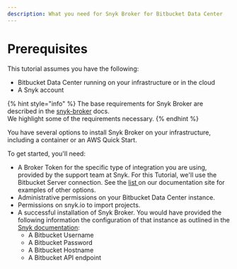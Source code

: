 ```yaml
---
description: What you need for Snyk Broker for Bitbucket Data Center
---
```


# Prerequisites

This tutorial assumes you have the following:

* Bitbucket Data Center running on your infrastructure or in the cloud
* A Snyk account

{% hint style="info" %}
The base requirements for Snyk Broker are described in the [snyk-broker](../../../features/snyk-broker/ "mention") docs.\
We highlight some of the requirements necessary.
{% endhint %}

You have several options to install Snyk Broker on your infrastructure, including a container or an AWS Quick Start.

To get started, you'll need:

* A Broker Token for the specific type of integration you are using, provided by the support team at Snyk. For this Tutorial, we'll use the Bitbucket Server connection. See the [list ](../../../features/snyk-broker/set-up-snyk-broker/enable-permissions-for-snyk-broker-from-your-third-party-tool.md)on our documentation site for examples of other options.
* Administrative permissions on your Bitbucket Data Center instance.
* Permissions on snyk.io to import projects.
* A successful installation of Snyk Broker. You would have provided the following information the configuration of that instance as outlined in the [Snyk documentation](../../../features/integrations/git-repository-scm-integrations/bitbucket-data-center-server-integration.md):
  * A Bitbucket Username
  * A Bitbucket Password
  * A Bitbucket Hostname
  * A Bitbucket API endpoint
